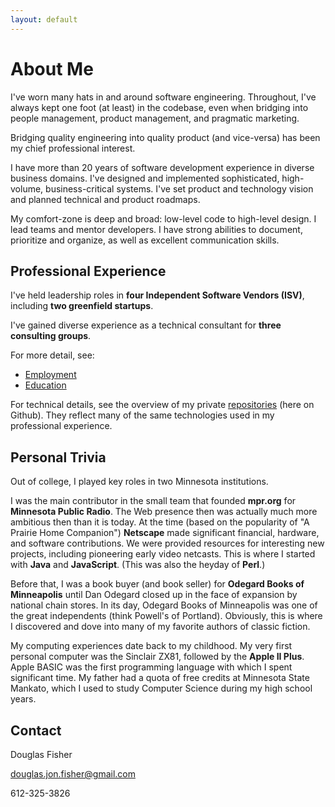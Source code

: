 ```yaml
---
layout: default
---
```


# About Me

I've worn many hats in and around software engineering. Throughout, I've always kept one foot (at least) in the codebase, even when bridging into people management, product management, and pragmatic marketing.

Bridging quality engineering into quality product (and vice-versa) has been my chief professional interest.

I have more than 20 years of software development experience in diverse business domains. I've designed and implemented sophisticated, high-volume, business-critical systems. I've set product and technology vision and planned technical and product roadmaps.

My comfort-zone is deep and broad: low-level code to high-level design. I lead teams and mentor developers. I have strong abilities to document, prioritize and organize, as well as excellent communication skills.

## Professional Experience

I've held leadership roles in **four Independent Software Vendors (ISV)**, including **two greenfield startups**.

I've gained diverse experience as a technical consultant for **three consulting groups**.

For more detail, see:

- [Employment](./employment.md)
- [Education](./education.md)

For technical details, see the overview of my private [repositories](../repositories/index.md) (here on Github). They reflect many of the same technologies used in my professional experience.

## Personal Trivia

Out of college, I played key roles in two Minnesota institutions.

I was the main contributor in the small team that founded **mpr.org** for **Minnesota Public Radio**. The Web presence then was actually much more ambitious then than it is today. At the time (based on the popularity of "A Prairie Home Companion") **Netscape** made significant financial, hardware, and software contributions. We were provided resources for interesting new projects, including pioneering early video netcasts. This is where I started with **Java** and **JavaScript**. (This was also the heyday of **Perl**.)

Before that, I was a book buyer (and book seller) for **Odegard Books of Minneapolis** until Dan Odegard closed up in the face of expansion by national chain stores. In its day, Odegard Books of Minneapolis was one of the great independents (think Powell's of Portland). Obviously, this is where I discovered and dove into many of my favorite authors of classic fiction.

My computing experiences date back to my childhood. My very first personal computer was the Sinclair ZX81, followed by the **Apple II Plus**. Apple BASIC was the first programming language with which I spent significant time. My father had a quota of free credits at Minnesota State Mankato, which I used to study Computer Science during my high school years.

## Contact

Douglas Fisher

douglas.jon.fisher@gmail.com

612-325-3826

